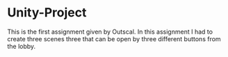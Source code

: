 # Unity-Project
This is the first assignment given by Outscal.
In this assignment I had to create three scenes three that can be open by three different buttons from the lobby.
